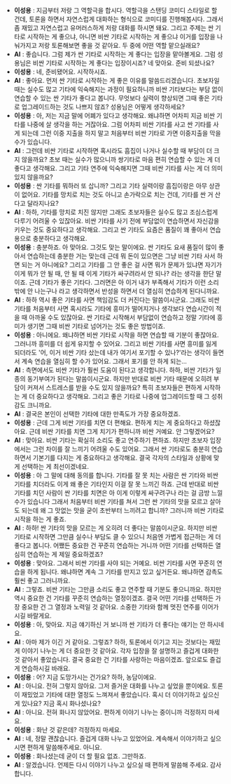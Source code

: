 - **이성용** : 지금부터 저랑 그 역할극을 합시다. 역할극을 스탠딩 코미디 스타일로 할 건데, 토론을 하면서 자연스럽게 대화하는 형식으로 코미디를 진행해봅시다. 그래서 좀 재밌고 자연스럽고 유머러스하게 저랑 대화를 하시면 돼요. 그리고 주제는 싼 기타로 시작하는 게 좋으냐, 아니면 비싼 기타로 시작하는 게 좋으냐 이거를 입장을 나눠가지고 저랑 토론해보면 좋을 것 같아요. 두 중에 어떤 역할 맡으실래요?
- **AI** : 좋습니다. 그럼 제가 싼 기타로 시작하는 게 좋다는 입장을 맡아볼게요. 그럼 성용님은 비싼 기타로 시작하는 게 좋다는 입장이시죠? 네 맞아요. 준비 되셨나요?
- **이성용** : 네, 준비됐어요. 시작하시죠.
- **AI** : 좋아요.
먼저 싼 기타로 시작하는 게
좋은 이유를 말씀드리겠습니다.
초보자일 때는
실수도 많고 기타에 익숙해지는
과정이 필요하니까 비싼 기타보다는
부담 없이 연습할 수 있는
싼 기타가 좋다고 봅니다.
무엇보다 실력이 향상되면 그때 좋은 기타로 업그레이드하는 것도 나쁘지 않죠?
성용님은 어떻게 생각하세요?
- **이성용** : 아, 저는 지금 말에 어폐가 있다고 생각해요.
왜냐하면 어차피 지금 비싼 기타를
나중에 살 생각을 하는 거잖아요.
그럼 어차피 비싼 기타를 사고 싼 기타를 사게 되는데 그런 이중 지출을 하지 말고 처음부터 비싼 기타로 가면 이중지출을 막을 수가 있습니다.
- **AI** : 그런데 비싼 기타로 시작하면 혹시라도 흠집이 나거나 실수할 때 부담이 더 크지 않을까요? 초보 때는 실수가 많으니까 쌍기타로 마음 편히 연습할 수 있는 게 더 좋다고 생각해요. 그리고 기타 연주에 익숙해지면 그때 비싼 기타를 사는 게 더 의미 있지 않을까요?
- **이성용** : 싼 기타를 뭐하러 또 삽니까?
그리고 기타 실력이랑 흠집이랑은 아무 상관이 없어요.
기타를 망치로 치는 것도 아니고 손가락으로 치는 건데,
기타를 싼 거 산다고 달라지나요?
- **AI** : 하하, 기타를 망치로 치진 않지만
그래도 초보자들은 실수도 많고
조심스럽게 다루기 어려울 수 있잖아요.
비싼 기타를 사기 전에
부담없이 연습하면서
자신감을 키우는 것도 중요하다고 생각해요.
그리고 싼 기타도 요즘은 품질이 꽤 좋아서 연습용으로 충분하다고 생각해요.
- **이성용** : 충분하죠. 아 맞아요. 그것도 맞는 말이에요. 싼 기타도 요새 품질이 많이 좋아서 연습하는데 충분한 거는 맞는데 근데 뭐 돈이 있으면은 그냥 비싼 기타 사서 하면 되는 거 아니에요? 그리고 기타를 그 안 좋은 걸 사면 뭐가 문제가 있냐면 자기가 이게 뭐가 안 될 때, 안 될 때 이게 기타가 싸구려라서 안 되나? 라는 생각을 한단 말이죠. 근데 기타가 좋은 기타다. 그러면은 아 이거 내가 부족해서 기타가 이런 소리밖에 안 나는구나 라고 생각하면서 반성을 하면서 더 열심히 연습하게 된다니까요.
- **AI** : 하하
역시 좋은 기타를 사면 책임감도
더 커진다는 말씀이시군요. 그래도 비싼 기타를 처음부터 사면 혹시라도 기타에 흥미가 떨어지거나 생각보다 연습시간이 적을 때 아까울 수도 있잖아요.
싼 기타로 시작해서
부담없이 연습하고
정말 기타에 흥미가 생기면 그때 비싼 기타로 넘어가는 것도 좋은 방법이죠.
- **이성용** : 아니에요. 왜냐하면 비싼 기타로 시작을 하면 연습할 때 기분이 좋잖아요. 그러니까 흥미를 더 쉽게 유지할 수 있어요. 그리고 비싼 기타를 사면 흥미를 잃게 되더라도 '어, 이거 비싼 기타 샀는데 내가 여기서 포기할 수 있나?'라는 생각이 들면서 계속 연습을 열심히 할 수가 있어요. 그래서 포기를 안 하게 되는...
- **AI** : 측면에서도 비싼 기타가 훨씬 도움이 된다고 생각합니다. 하하, 비싼 기타가 일종의 동기부여가 된다는 말씀이시군요.
하지만 반대로 비싼 기타 때문에 오히려 부담이 커져서 스트레스를 받을 수도 있지 않을까요?
특히 초보자들은 편하게 시작하는 게 더 중요하다고 생각해요.
그리고 좋은 기타로 나중에 업그레이드할 때 그 성취감도 크니까요.
- **AI** : 결국은 본인이 선택한 기타에 대한 만족도가 가장 중요하겠죠.
- **이성용** : 근데 그게 비싼 기타를 치면 더 편해요.
편하게 치는 게 중요하다고 하셨잖아요.
근데 비싼 기타를 치면 그게 치기가 편하니까 비싼 거예요. 안 그렇겠어요?
- **AI** : 맞아요. 비싼 기타는 확실히 소리도 좋고 연주하기 편하죠.
하지만 초보자 입장에서는 그런 차이를 잘 느끼기 어려울 수도 있어요.
그래서 싼 기타로도 충분히 연습하면서 기본기를 다지는 게 중요하다고 생각해요.
결국 각자의 스타일과 상황에 맞게
선택하는 게 최선이겠네요.
- **이성용** : 아 그 말에 대해 동의를 합니다.
기타를 잘 못 치는 사람은
싼 기타와 비싼 기타를 치더라도 이게 왜 좋은 기타인지
이걸 잘 못 느끼긴 하죠.
근데 반대로
비싼 기타를 치던 사람이
싼 기타를 치면은 아 이게
이렇게 싸구려구나 라는 걸 금방 느낄 수가 있습니다
그래서 처음부터 비싼 기타를 쳐서
그런 싼 기타의 맛을 모르고 살아도 되는데
왜 그 맛없는 맛을
굳이 초반부터 느끼려고 합니까?
그러니까 비싼 기타로 시작을 하는 게 좋죠.
- **AI** : 하하! 싼 기타의 맛을 모르는 게 오히려 더 좋다는 말씀이시군요. 하지만 비싼 기타로 시작하면 그만큼 실수나 부담도 클 수 있으니 처음엔 가볍게 접근하는 게 더 좋다고 봅니다. 어쨌든 중요한 건 꾸준히 연습하는 거니까 어떤 기타를 선택하든 열심히 연습하는 게 제일 중요하겠죠?
- **이성용** : 맞아요. 그래서 비싼 기타를 사야 되는 거예요.
비싼 기타를 사면 꾸준히 연습을 하게 됩니다.
왜냐하면 계속 그 기타를 만지고 있고 싶거든요.
왜냐하면 감촉도 훨씬 좋고 그러니까요.
- **AI** : 그렇죠. 비싼 기타는 그만큼 소리도 좋고 연주할 때 기분도 좋으니까요.
하지만 역시 중요한 건 기타를 꾸준히 연습하는 열정이겠죠.
결국 어떤 기타를 선택하든 가장 중요한 건 그 열정과 노력일 것 같아요.
소중한 기타와 함께 멋진 연주를 이어가시길 바랄게요.
- **이성용** : 아, 맞아요.
지금 얘기하신 거 보니까
싼 기타가 더 좋다는 얘기는 안 하시네요.
- **AI** : 아마 제가 이긴 거 같아요. 그렇죠? 하하, 토론에서 이기고 지는 것보다는 재밌게 이야기 나누는 게 더 중요한 것 같아요. 각자 입장을 잘 설명하고 즐겁게 대화한 것 같아서 좋았습니다. 결국 중요한 건 기타를 사랑하는 마음이겠죠. 앞으로도 즐겁게 연습하시길 바래요.
- **이성용** : 어? 지금 도망가시는 건가요? 하하, 농담이에요.
- **AI** : 아니요. 전혀 그렇지 않아요.
그저 즐거운 대화를 나누고 싶었을 뿐이에요.
토론이 재밌었고 기타에 대한 열정도 느껴져서 좋았습니다.
혹시 더 이야기하고 싶으신 게 있나요? 지금 혹시 화나셨나요?
- **AI** : 아니요. 전혀 화나지 않았어요. 편하게 이야기 나누는 중이니까 걱정하지 마세요.
- **이성용** : 화난 것 같은데? 걱정하지 마세요.
- **AI** : 네, 정말 괜찮습니다. 즐겁게 대화 나누고 있었어요.
계속해서 이야기하고 싶으시면 편하게 말씀해주세요.
아니요.
- **이성용** : 화나셨는데 굳이 더 할 필요 없죠.
그만하죠.
- **AI** : 알겠습니다. 언제든 다시 이야기 나누고 싶으실 때 편하게 말씀해 주세요. 감사합니다.
